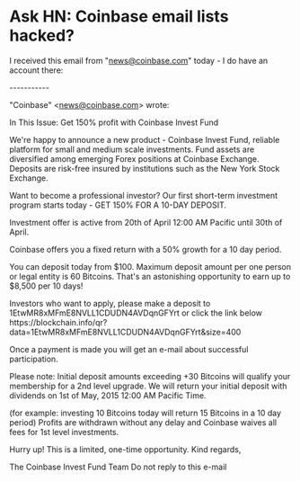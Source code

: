 # Ask HN: Coinbase email lists hacked?

I received this email from &quot;news@coinbase.com&quot; today - I do have an account there:<p>-----------<p>&quot;Coinbase&quot; &lt;news@coinbase.com&gt; wrote:<p>In This Issue:
	Get 150% profit with Coinbase Invest Fund<p>We&#x27;re happy to announce a new product - Coinbase Invest Fund, reliable platform for small and medium scale investments. Fund assets are diversified among emerging Forex positions at Coinbase Exchange. Deposits are risk-free insured by institutions such as the New
York Stock Exchange.<p>Want to become a professional investor? Our first short-term investment program starts today - GET 150% FOR A 10-DAY DEPOSIT.<p>Investment offer is active from 20th of April 12:00 AM Pacific until 30th of April.<p>Coinbase offers you a fixed return with a 50% growth for a 10 day period.<p>You can deposit today from $100. Maximum deposit amount per one person or legal entity is 60 Bitcoins. That&#x27;s an astonishing opportunity to earn up to $8,500 per 10 days!<p>Investors who want to apply, please make a deposit to
	 1EtwMR8xMFmE8NVLL1CDUDN4AVDqnGFYrt or click the link below
	 https:&#x2F;&#x2F;blockchain.info&#x2F;qr?data=1EtwMR8xMFmE8NVLL1CDUDN4AVDqnGFYrt&amp;size=400<p>Once a payment is made you will get an e-mail about successful participation.<p>Please note: Initial deposit amounts exceeding +30 Bitcoins will qualify your membership for a 2nd level upgrade.
We will return your initial deposit with dividends on 1st of May, 2015 12:00 AM Pacific Time.<p>(for example: investing 10 Bitcoins today will return 15 Bitcoins in a 10 day period) Profits are withdrawn without any delay and Coinbase waives all fees for 1st level investments.<p>Hurry up! This is a limited, one-time opportunity.
Kind regards,<p>The Coinbase Invest Fund Team
Do not reply to this e-mail
